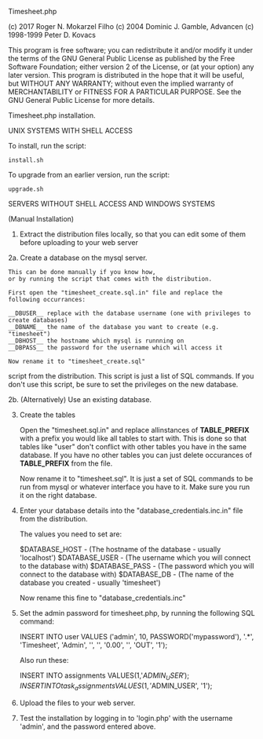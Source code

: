 Timesheet.php

(c) 2017 Roger N. Mokarzel Filho
(c) 2004 Dominic J. Gamble, Advancen
(c) 1998-1999 Peter D. Kovacs

This program is free software; you can redistribute it and/or modify it under the terms of the GNU General Public License 
as published by the Free Software Foundation; either version 2 of the License, or (at your option) any later version.
This program is distributed in the hope that it will be useful, but WITHOUT ANY WARRANTY; without even the implied warranty of
MERCHANTABILITY or FITNESS FOR A PARTICULAR PURPOSE. See the GNU General Public License for more details.


Timesheet.php installation.

UNIX SYSTEMS WITH SHELL ACCESS

To install, run the script:
	
	install.sh

To upgrade from an earlier version, run the script:

	upgrade.sh


SERVERS WITHOUT SHELL ACCESS AND WINDOWS SYSTEMS

(Manual Installation)

1. Extract the distribution files locally, so that you can edit some of them before uploading to your web server

2a. Create a database on the mysql server. 


	This can be done manually if you know how, 
	or by running the script that comes with the distribution.

	First open the "timesheet_create.sql.in" file and replace the following occurrances:

	__DBUSER__ replace with the database username (one with privileges to create databases)
	__DBNAME__ the name of the database you want to create (e.g. "timesheet")
	__DBHOST__ the hostname which mysql is runnning on
	__DBPASS__ the password for the username which will access it

	Now rename it to "timesheet_create.sql"

script from the distribution. This script is just a list of SQL commands.
If you don't use this script, be sure to set the privileges on the new database.


2b. (Alternatively) Use an existing database.


3. Create the tables
	
	Open the "timesheet.sql.in" and replace allinstances of __TABLE_PREFIX__ 
	with a prefix you would like all tables to start with. This is done so that
	tables like "user" don't conflict with other tables you have in the same database.
	If you have no other tables you can just delete occurances of __TABLE_PREFIX__
	from the file.

	Now rename it to "timesheet.sql". It is just a set of SQL commands to be run from mysql
	or whatever interface you have to it. Make sure you run it on the right database.

4. Enter your database details into the "database_credentials.inc.in" file from the distribution. 
	
	The values you need to set are:

	$DATABASE_HOST - (The hostname of the database - usually 'localhost')
	$DATABASE_USER - (The username which you will connect to the database with)
	$DATABASE_PASS - (The password which you will connect to the database with)
	$DATABASE_DB - (The name of the database you created - usually 'timesheet')

	Now rename this fine to "database_credentials.inc"
 
5. Set the admin password for timesheet.php, by running the following SQL command:

	INSERT INTO user VALUES ('admin', 10, PASSWORD('mypassword'), '.*', 'Timesheet', 'Admin', '', '', '0.00', '', 'OUT', '1');

	Also run these:

	INSERT INTO assignments VALUES(1,'$ADMIN_USER');
	INSERT INTO task_assignments VALUES(1,'$ADMIN_USER', '1');

6. Upload the files to your web server.

7. Test the installation by logging in to 'login.php' with the username 'admin', and the password entered above.
